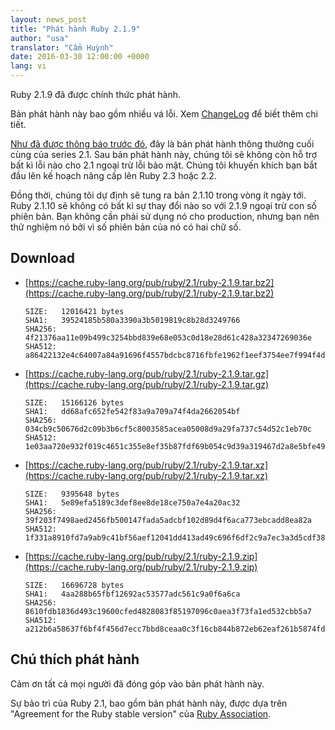```yaml
---
layout: news_post
title: "Phát hành Ruby 2.1.9"
author: "usa"
translator: "Cẩm Huỳnh"
date: 2016-03-30 12:00:00 +0000
lang: vi
---
```


Ruby 2.1.9 đã được chính thức phát hành.

Bản phát hành này bao gồm nhiều vá lỗi.
Xem [ChangeLog](http://svn.ruby-lang.org/repos/ruby/tags/v2_1_9/ChangeLog)
để biết thêm chi tiết.

[Như đã được thông báo trước đó](https://www.ruby-lang.org/vi/news/2016/02/24/support-plan-of-ruby-2-0-0-and-2-1/), đây là bản phát hành thông thường cuối cùng của series 2.1.
Sau bản phát hành này, chúng tôi sẽ không còn hỗ trợ bất kì lỗi nào cho 2.1 ngoại trừ lỗi bảo mật. Chúng tôi khuyến khích bạn bắt đầu lên kế hoạch nâng cấp lên Ruby 2.3 hoặc 2.2.

Đồng thời, chúng tôi dự định sẽ tung ra bản 2.1.10 trong vòng ít ngày tới.
Ruby 2.1.10 sẽ không có bất kì sự thay đổi nào so với 2.1.9 ngoại trừ con số phiên bản.
Bạn không cần phải sử dụng nó cho production, nhưng bạn nên thử nghiệm nó bởi vì số phiên bản của nó có hai chữ số.

## Download

* [https://cache.ruby-lang.org/pub/ruby/2.1/ruby-2.1.9.tar.bz2](https://cache.ruby-lang.org/pub/ruby/2.1/ruby-2.1.9.tar.bz2)

      SIZE:   12016421 bytes
      SHA1:   39524185b580a3390a3b5019819c8b28d3249766
      SHA256: 4f21376aa11e09b499c3254bbd839e68e053c0d18e28d61c428a32347269036e
      SHA512: a86422132e4c64007a84a91696f4557bdcbc8716fbfe1962f1eef3754ee7f994f4de0b

* [https://cache.ruby-lang.org/pub/ruby/2.1/ruby-2.1.9.tar.gz](https://cache.ruby-lang.org/pub/ruby/2.1/ruby-2.1.9.tar.gz)

      SIZE:   15166126 bytes
      SHA1:   dd68afc652fe542f83a9a709a74f4da2662054bf
      SHA256: 034cb9c50676d2c09b3b6cf5c8003585acea05008d9a29fa737c54d52c1eb70c
      SHA512: 1e03aa720e932f019c4651c355e8ef35b87fdf69b054c9d39a319467d2a8e5bfe4995cbacd9add36b832c77761a47c9d1040f00e856ad5888d69ec7221455e35

* [https://cache.ruby-lang.org/pub/ruby/2.1/ruby-2.1.9.tar.xz](https://cache.ruby-lang.org/pub/ruby/2.1/ruby-2.1.9.tar.xz)

      SIZE:   9395648 bytes
      SHA1:   5e89efa5189c3def8ee8de18ce750a7e4a20ac32
      SHA256: 39f203f7498aed2456fb500147fada5adcbf102d89d4f6aca773ebcadd8ea82a
      SHA512: 1f331a8910fd7a9ab9c41bf56aef12041dd413ad49c696f6df2c9a7ec3a3d5cdf383f2a3d30949ea37b8ecb39f50355e526412b36ed4e07b60733d9db4d2bd14

* [https://cache.ruby-lang.org/pub/ruby/2.1/ruby-2.1.9.zip](https://cache.ruby-lang.org/pub/ruby/2.1/ruby-2.1.9.zip)

      SIZE:   16696728 bytes
      SHA1:   4aa288b65fbf12692ac53577adc561c9a0f6a6ca
      SHA256: 8610fdb1836d493c19600cfed4828083f85197096c0aea3f73fa1ed532cbb5a7
      SHA512: a212b6a58637f6bf4f456d7ecc7bbd8ceaa0c3f16cb844b872eb62eaf261b5874fdb79705241d05a356fcdc1d3fdd8a94fcd8e6ca62190e9f544c8f45a9f41af

## Chú thích phát hành

Cảm ơn tất cả mọi người đã đóng góp vào bản phát hành này.

Sự bảo trì của Ruby 2.1, bao gồm bản phát hành này, được dựa trên "Agreement for the Ruby stable version" của [Ruby Association](http://www.ruby.or.jp/).
